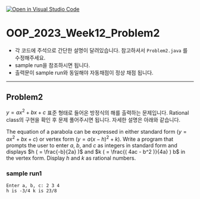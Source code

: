 [![Open in Visual Studio Code](https://classroom.github.com/assets/open-in-vscode-718a45dd9cf7e7f842a935f5ebbe5719a5e09af4491e668f4dbf3b35d5cca122.svg)](https://classroom.github.com/online_ide?assignment_repo_id=11233249&assignment_repo_type=AssignmentRepo)
# OOP_2023_Week12_Problem2

- 각 코드에 주석으로 간단한 설명이 달려있습니다. 참고하셔서 `Problem2.java` 를 수정해주세요.
- sample run을 참조하시면 됩니다.
- 출력문이 sample run와 동일해야 자동채점이 정상 채점 됩니다.

---
## Problem2
$y = ax^2 + bx + c$ 표준 형태로 들어온 방정식의 해를 출력하는 문제입니다. Rational class의 구현을 확인 후 문제 풀어주시면 됩니다. 자세한 설명은 아래와 같습니다.

The equation of a parabola can be expressed in either standard form $(y = ax^2 + bx + c)$ or vertex form $(y = a(x - h)^2 + k)$. Write a program that prompts the user to enter $a$, $b$, and $c$ as integers in standard form and displays $h ( =  \frac{-b}{2a} )$ and $k ( = \frac{( 4ac - b^2 )}{4a} ) b$ in the vertex form. Display $h$ and $k$ as rational numbers.

### sample run1
~~~
Enter a, b, c: 2 3 4
h is -3/4 k is 23/8
~~~
